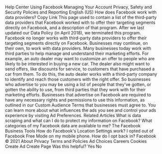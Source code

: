 Help Center
Using Facebook
Managing Your Account
Privacy, Safety and Security
Policies and Reporting
English (US)
How does Facebook work with data providers?
Copy Link
This page used to contain a list of the third-party data providers that Facebook worked with to offer their targeting segments directly on Facebook, and a description of that program. After we last updated our Data Policy (in April 2018), we terminated this program. Facebook no longer works with third-party data providers to offer their targeting segments directly on Facebook.
Businesses may continue, on their own, to work with data providers. Many businesses today work with third parties to help manage and understand their marketing efforts. For example, an auto dealer may want to customize an offer to people who are likely to be interested in buying a new car. The dealer also might want to send offers, like discounts for service, to customers that have purchased a car from them. To do this, the auto dealer works with a third-party company to identify and reach those customers with the right offer.
So businesses who advertise to you may be using a list of people that they've gotten, or gotten the ability to use, from third parties that they work with for their marketing efforts. Businesses that advertise on Facebook are required to have any necessary rights and permissions to use this information, as outlined in our Custom Audience Terms that businesses must agree to.
You can learn more about what influences the ads you see and control your ads experience by visiting Ad Preferences.
Related Articles
What is data scraping and what can I do to protect my information on Facebook?
What categories of my Facebook data are available to me?
The Facebook Business Tools
How do Facebook's Location Settings work?
I opted out of Facebook Free Mode on my mobile phone. How do I opt back in?
Facebook © 2021
About
Privacy
Terms and Policies
Ad Choices
Careers
Cookies
Create Ad
Create Page
Was this helpful?
Yes
No